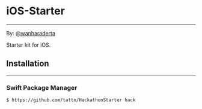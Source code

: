 # iOS-Starter
-------------

By: [@wanharaderta](https://github.com/wanharaderta)

Starter kit for iOS.

## Installation
-------------
### Swift Package Manager
```
$ https://github.com/tattn/HackathonStarter hack

```

